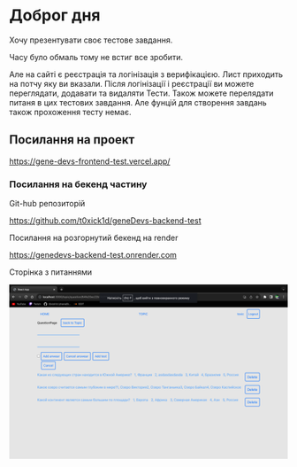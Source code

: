 # Доброг дня 

Хочу презентувати своє тестове завдання. 

Часу було обмаль тому не встиг все зробити. 

Але на сайті є реєстрація та логінізація з верифікацією. Лист приходить на потчу яку ви вказали. Після логінізації і реєстрації ви можете переглядати, додавати та видаляти Тести. Також можете перелядати питаня в цих тестових завдання. Але фунцій для створення завдань також прохоження тесту немає. 

## Посилання на проект 

https://gene-devs-frontend-test.vercel.app/

### Посилання на бекенд частину 

Git-hub репозиторій

https://github.com/t0xick1d/geneDevs-backend-test

Посилання на розгорнутий бекенд на render 

https://genedevs-backend-test.onrender.com

Сторінка з питаннями 

![Image alt](https://github.com/t0xick1d/geneDevs-frontend-test/blob/main/img/%D0%97%D0%BD%D1%96%D0%BC%D0%BE%D0%BA%20%D0%B5%D0%BA%D1%80%D0%B0%D0%BD%D0%B0%202023-09-10%20%D0%BE%2023.29.35.png)
